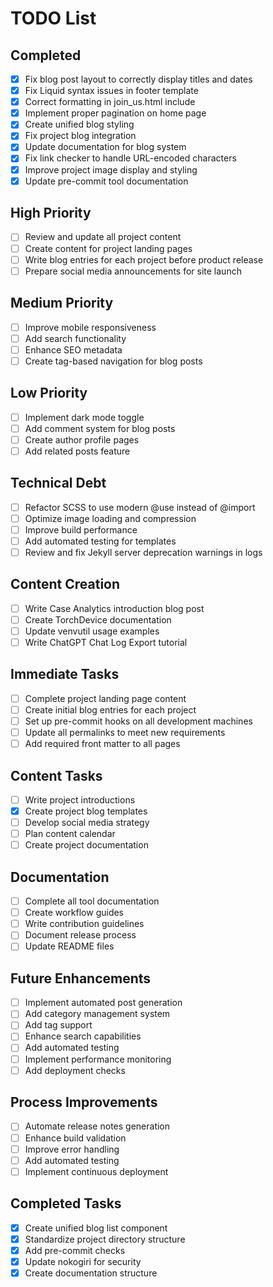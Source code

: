 # TODO List

## Completed
- [x] Fix blog post layout to correctly display titles and dates
- [x] Fix Liquid syntax issues in footer template
- [x] Correct formatting in join_us.html include
- [x] Implement proper pagination on home page
- [x] Create unified blog styling
- [x] Fix project blog integration
- [x] Update documentation for blog system
- [x] Fix link checker to handle URL-encoded characters
- [x] Improve project image display and styling
- [x] Update pre-commit tool documentation

## High Priority
- [ ] Review and update all project content
- [ ] Create content for project landing pages
- [ ] Write blog entries for each project before product release
- [ ] Prepare social media announcements for site launch

## Medium Priority
- [ ] Improve mobile responsiveness
- [ ] Add search functionality
- [ ] Enhance SEO metadata
- [ ] Create tag-based navigation for blog posts

## Low Priority
- [ ] Implement dark mode toggle
- [ ] Add comment system for blog posts
- [ ] Create author profile pages
- [ ] Add related posts feature

## Technical Debt
- [ ] Refactor SCSS to use modern @use instead of @import
- [ ] Optimize image loading and compression
- [ ] Improve build performance
- [ ] Add automated testing for templates
- [ ] Review and fix Jekyll server deprecation warnings in logs

## Content Creation
- [ ] Write Case Analytics introduction blog post
- [ ] Create TorchDevice documentation
- [ ] Update venvutil usage examples
- [ ] Write ChatGPT Chat Log Export tutorial

## Immediate Tasks
- [ ] Complete project landing page content
- [ ] Create initial blog entries for each project
- [ ] Set up pre-commit hooks on all development machines
- [ ] Update all permalinks to meet new requirements
- [ ] Add required front matter to all pages

## Content Tasks
- [ ] Write project introductions
- [x] Create project blog templates
- [ ] Develop social media strategy
- [ ] Plan content calendar
- [ ] Create project documentation

## Documentation
- [ ] Complete all tool documentation
- [ ] Create workflow guides
- [ ] Write contribution guidelines
- [ ] Document release process
- [ ] Update README files

## Future Enhancements
- [ ] Implement automated post generation
- [ ] Add category management system
- [ ] Add tag support
- [ ] Enhance search capabilities
- [ ] Add automated testing
- [ ] Implement performance monitoring
- [ ] Add deployment checks

## Process Improvements
- [ ] Automate release notes generation
- [ ] Enhance build validation
- [ ] Improve error handling
- [ ] Add automated testing
- [ ] Implement continuous deployment

## Completed Tasks
- [x] Create unified blog list component
- [x] Standardize project directory structure
- [x] Add pre-commit checks
- [x] Update nokogiri for security
- [x] Create documentation structure 